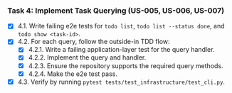 ### Task 4: Implement Task Querying (US-005, US-006, US-007)

- [x] 4.1. Write failing e2e tests for `todo list`, `todo list --status done`, and `todo show <task-id>`.
- [x] 4.2. For each query, follow the outside-in TDD flow:
    - [x] 4.2.1. Write a failing application-layer test for the query handler.
    - [x] 4.2.2. Implement the query and handler.
    - [x] 4.2.3. Ensure the repository supports the required query methods.
    - [x] 4.2.4. Make the e2e test pass.
- [x] 4.3. Verify by running `pytest tests/test_infrastructure/test_cli.py`.
